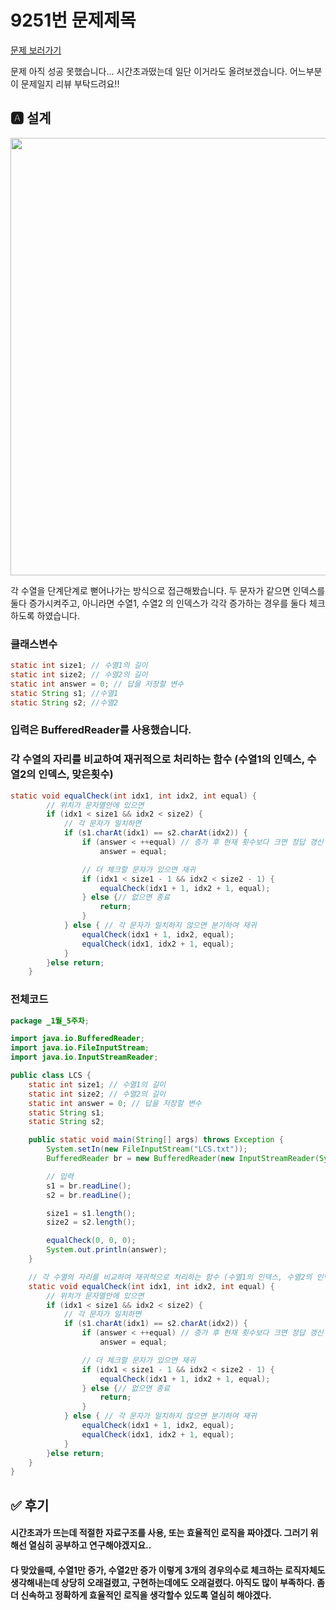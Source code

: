 # 9251번 문제제목
[문제 보러가기](https://www.acmicpc.net/problem/9251)

문제 아직 성공 못했습니다...
시간초과떴는데 일단 이거라도 올려보겠습니다. 어느부분이 문제일지 리뷰 부탁드려요!!

## 🅰 설계
<img src = "https://user-images.githubusercontent.com/69133236/106415974-bdaaf580-6493-11eb-889b-4b9518ab2131.jpg" height = 700>

각 수열을 단계단계로 뻗어나가는 방식으로 접근해봤습니다.
두 문자가 같으면 인덱스를 둘다 증가시켜주고, 아니라면 수열1, 수열2 의 인덱스가 각각 증가하는 경우를 둘다 체크하도록 하였습니다.

### 클래스변수
```java
static int size1; // 수열1의 길이
static int size2; // 수열2의 길이
static int answer = 0; // 답을 저장할 변수
static String s1; //수열1
static String s2; //수열2
```

### 입력은 BufferedReader를 사용했습니다.


### 각 수열의 자리를 비교하여 재귀적으로 처리하는 함수 (수열1의 인덱스, 수열2의 인덱스, 맞은횟수)
```java
static void equalCheck(int idx1, int idx2, int equal) {
		// 위치가 문자열안에 있으면
		if (idx1 < size1 && idx2 < size2) {
			// 각 문자가 일치하면
			if (s1.charAt(idx1) == s2.charAt(idx2)) {
				if (answer < ++equal) // 증가 후 현재 횟수보다 크면 정답 갱신
					answer = equal;

				// 더 체크할 문자가 있으면 재귀
				if (idx1 < size1 - 1 && idx2 < size2 - 1) {
					equalCheck(idx1 + 1, idx2 + 1, equal);
				} else {// 없으면 종료
					return;
				}
			} else { // 각 문자가 일치하지 않으면 분기하여 재귀
				equalCheck(idx1 + 1, idx2, equal);
				equalCheck(idx1, idx2 + 1, equal);
			}
		}else return;
	}
```

### 전체코드
```java
package _1월_5주차;

import java.io.BufferedReader;
import java.io.FileInputStream;
import java.io.InputStreamReader;

public class LCS {
	static int size1; // 수열1의 길이
	static int size2; // 수열2의 길이
	static int answer = 0; // 답을 저장할 변수
	static String s1;
	static String s2;

	public static void main(String[] args) throws Exception {
		System.setIn(new FileInputStream("LCS.txt"));
		BufferedReader br = new BufferedReader(new InputStreamReader(System.in));

		// 입력
		s1 = br.readLine();
		s2 = br.readLine();

		size1 = s1.length();
		size2 = s2.length();

		equalCheck(0, 0, 0);
		System.out.println(answer);
	}

	// 각 수열의 자리를 비교하여 재귀적으로 처리하는 함수 (수열1의 인덱스, 수열2의 인덱스, 맞은횟수)
	static void equalCheck(int idx1, int idx2, int equal) {
		// 위치가 문자열안에 있으면
		if (idx1 < size1 && idx2 < size2) {
			// 각 문자가 일치하면
			if (s1.charAt(idx1) == s2.charAt(idx2)) {
				if (answer < ++equal) // 증가 후 현재 횟수보다 크면 정답 갱신
					answer = equal;

				// 더 체크할 문자가 있으면 재귀
				if (idx1 < size1 - 1 && idx2 < size2 - 1) {
					equalCheck(idx1 + 1, idx2 + 1, equal);
				} else {// 없으면 종료
					return;
				}
			} else { // 각 문자가 일치하지 않으면 분기하여 재귀
				equalCheck(idx1 + 1, idx2, equal);
				equalCheck(idx1, idx2 + 1, equal);
			}
		}else return;
	}
}

```

## ✅ 후기
#### 시간초과가 뜨는데 적절한 자료구조를 사용, 또는 효율적인 로직을 짜야겠다. 그러기 위해선 열심히 공부하고 연구해야겠지요..
#### 다 맞았을때, 수열1만 증가, 수열2만 증가 이렇게 3개의 경우의수로 체크하는 로직자체도 생각해내는데 상당히 오래걸렸고, 구현하는데에도 오래걸렸다. 아직도 많이 부족하다. 좀 더 신속하고 정확하게 효율적인 로직을 생각할수 있도록 열심히 해야겠다.